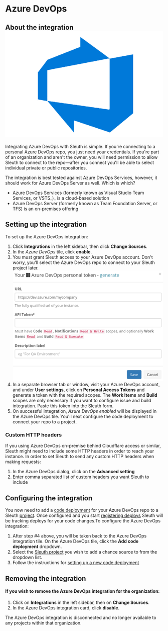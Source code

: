# Azure DevOps

## About the integration <img src="../../.gitbook/assets/devops.png" alt="" data-size="line">

Integrating Azure DevOps with Sleuth is simple. If you're connecting to a personal Azure DevOps repo, you just need your credentials. If you're part of an organization and aren't the owner, you will need permission to allow Sleuth to connect to the repo—after you connect you'll be able to select individual private or public repositories.

The integration is best tested against Azure DevOps Services, however, it should work for Azure DevOps Server as well. Which is which?

* Azure DevOps Services (formerly known as Visual Studio Team Services, or VSTS\_)\_ is a cloud-based solution
* Azure DevOps Server (formerly known as Team Foundation Server, or TFS) is an on-premises offering

## Setting up the integration

To set up the Azure DevOps integration:

1. Click **Integrations** in the left sidebar, then click **Change Sources**.
2. In the _Azure DevOps_ tile, click **enable**.
3. You must grant Sleuth access to your Azure DevOps account. Don't worry, you'll select the Azure DevOps repo to connect to your Sleuth project later.\
   ![](../../.gitbook/assets/screenshot-from-2021-08-23-15-14-43.png)
4. In a separate browser tab or window, visit your Azure DevOps account, and under **User settings**, click on **Personal Access Tokens** and generate a token with the required scopes. The **Work Items** and **Build** scopes are only necessary if you want to configure issue and build integration. Paste this token into the Sleuth form.
5. On successful integration, _Azure DevOps enabled_ will be displayed in the Azure DevOps tile. You'll next configure the code deployment to connect your repo to a project.

### Custom HTTP headers

If you using Azure DevOps on-premise behind Cloudflare access or similar, Sleuth might need to include some HTTP headers in order to reach your instance. In order to set Sleuth to send any custom HTTP headers when making requests:

1. In the Azure DevOps dialog, click on the **Advanced setting**
2. Enter comma separated list of custom headers you want Sleuth to include

## Configuring the integration

You now need to add a [code deployment](../../modeling-your-deployments/code-deployments/) for your Azure DevOps repo to a Sleuth [project](../../modeling-your-deployments/projects/). Once configured and you start [registering deploys](../../modeling-your-deployments/code-deployments/how-to-register-a-deploy.md) Sleuth will be tracking deploys for your code changes.To configure the Azure DevOps integration:

1. After step #4 above, you will be taken back to the Azure DevOps integration tile. On the Azure DevOps tile, click the **Add code deployment** dropdown.
2. Select the [Sleuth project](../../modeling-your-deployments/projects/) you wish to add a chance source to from the dropdown list.
3. Follow the instructions for [setting up a new code deployment](../../settings/project/code-deployments.md)

## Removing the integration

#### If you wish to remove the **Azure DevOps** integration for the organization:

1. Click on **Integrations** in the left sidebar, then on **Change Sources**.
2. In the Azure DevOps integration card, click **disable**.

The Azure DevOps integration is disconnected and no longer available to any projects within that organization.
